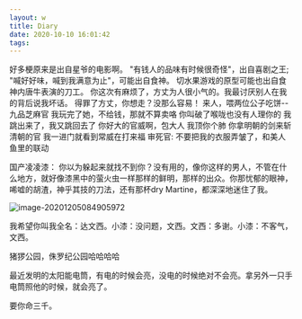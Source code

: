 ```yaml
---
layout: w
title: Diary
date: 2020-10-10 16:01:42
tags:
---
```

好多梗原来是出自星爷的电影啊。
"有钱人的品味有时候很奇怪"，出自喜剧之王;
"喊好好味，喊到我满意为止"，可能出自食神。
切水果游戏的原型可能也出自食神内唐牛表演的刀工。
你这次有麻烦了，方丈为人很小气的。我最讨厌别人在我的背后说我坏话。
得罪了方丈，你想走？没那么容易！
来人，喂两位公子吃饼--九品芝麻官
我玩完了她，不给钱，那就不算卖咯
你叫破了喉咙也没有人理你的
我跳出来了，我又跳回去了
你好大的官威啊，包大人
我顶你个肺
你拿明朝的剑来斩清朝的官
我一进门就看到常威在打来福
审死官:
不要把我的衣服弄皱了，和美人鱼里的联动

国产凌凌漆：
你以为躲起来就找不到你？没有用的，像你这样的男人，不管在什么地方，就好像漆黑中的萤火虫一样那样的鲜明，那样的出众。你那忧郁的眼神，唏嘘的胡渣，神乎其技的刀法，还有那杯dry Martine，都深深地迷住了我。

![image-20201205084905972](https://i.loli.net/2021/07/12/KvizYd9oycPOpmH.png)

我希望你叫我全名：达文西。小漆：没问题，文西。文西：多谢。小漆：不客气，文西。

猪猡公园，侏罗纪公园哈哈哈哈

最近发明的太阳能电筒，有电的时候会亮，没电的时候绝对不会亮。拿另外一只手电筒照他的时候，就会亮了。

要你命三千。